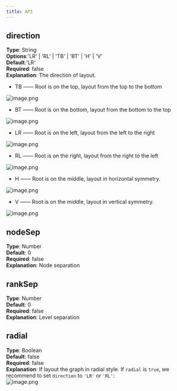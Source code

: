 ```yaml
---
title: API
---
```



## direction
**Type**: String<br />**Options**:'LR' | 'RL' | 'TB' | 'BT' | 'H' | 'V'<br />**Default**:'LR'<br />**Required**: false<br />**Explanation**: The direction of layout. 

- TB —— Root is on the top, layout from the top to the bottom

![image.png](https://cdn.nlark.com/yuque/0/2019/png/156681/1571832831947-89713eef-7898-446b-9edc-604ed63b77d4.png#align=left&display=inline&height=48&name=image.png&originHeight=760&originWidth=1784&search=&size=518414&status=done&width=112)

- BT —— Root is on the bottom, layout from the bottom to the top

![image.png](https://cdn.nlark.com/yuque/0/2019/png/156681/1571832849059-ada0d199-ca15-4ce0-83e0-de00f9482c0b.png#align=left&display=inline&height=50&name=image.png&originHeight=786&originWidth=1814&search=&size=517688&status=done&width=115)

- LR —— Root is on the left, layout from the left to the right

![image.png](https://cdn.nlark.com/yuque/0/2019/png/156681/1571832767625-ad86a4b6-dabb-4f53-9800-31bb3fef88c6.png#align=left&display=inline&height=114&name=image.png&originHeight=896&originWidth=408&search=&size=214689&status=done&width=52)

- RL —— Root is on the right, layout from the right to the left

![image.png](https://cdn.nlark.com/yuque/0/2019/png/156681/1571832804357-6b4c6e65-22fe-45b1-ab9f-bf954cdb0b13.png#align=left&display=inline&height=116&name=image.png&originHeight=912&originWidth=410&search=&size=213061&status=done&width=52)

- H —— Root is on the middle, layout in horizontal symmetry.

![image.png](https://cdn.nlark.com/yuque/0/2019/png/156681/1571832893099-55fa98c8-30f2-49c6-b582-76dd69de7b4a.png#align=left&display=inline&height=104&name=image.png&originHeight=892&originWidth=712&search=&size=279079&status=done&width=83)

- V —— Root is on the middle, layout in vertical symmetry.

![image.png](https://cdn.nlark.com/yuque/0/2019/png/156681/1571832910720-f3d479c3-b822-4123-b207-a81e22fad324.png#align=left&display=inline&height=91&name=image.png&originHeight=922&originWidth=1172&search=&size=366086&status=done&width=116)

## nodeSep
**Type**: Number<br />**Default**: 0<br />**Required**: false<br />**Explanation**: Node separation

## rankSep
**Type**: Number<br />**Default**: 0<br />**Required**: false<br />**Explanation**: Level separation

## radial
**Type**: Boolean<br />**Default**: false<br />**Required**: false<br />**Explanation**: If layout the graph in radial style. If `radial` is `true`, we recommend to set `direction` to `'LR'` or `'RL'`:<br />![image.png](https://cdn.nlark.com/yuque/0/2019/png/156681/1571833294684-7874d71d-fb44-4340-95d0-c03b56c67a18.png#align=left&display=inline&height=172&name=image.png&originHeight=926&originWidth=922&search=&size=286654&status=done&width=171)